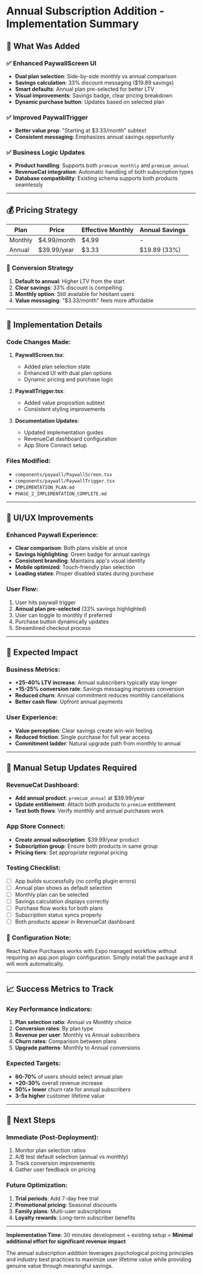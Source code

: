 # Annual Subscription Addition - Implementation Summary

## 🎉 What Was Added

### ✅ **Enhanced PaywallScreen UI**
- **Dual plan selection**: Side-by-side monthly vs annual comparison
- **Savings calculation**: 33% discount messaging ($19.89 savings)
- **Smart defaults**: Annual plan pre-selected for better LTV
- **Visual improvements**: Savings badge, clear pricing breakdown
- **Dynamic purchase button**: Updates based on selected plan

### ✅ **Improved PaywallTrigger**
- **Better value prop**: "Starting at $3.33/month" subtext
- **Consistent messaging**: Emphasizes annual savings opportunity

### ✅ **Business Logic Updates**
- **Product handling**: Supports both `premium_monthly` and `premium_annual`
- **RevenueCat integration**: Automatic handling of both subscription types
- **Database compatibility**: Existing schema supports both products seamlessly

---

## 💰 Pricing Strategy

| Plan | Price | Effective Monthly | Annual Savings |
|------|-------|------------------|---------------|
| Monthly | $4.99/month | $4.99 | - |
| Annual | $39.99/year | $3.33 | $19.89 (33%) |

### 🎯 **Conversion Strategy**
1. **Default to annual**: Higher LTV from the start
2. **Clear savings**: 33% discount is compelling
3. **Monthly option**: Still available for hesitant users
4. **Value messaging**: "$3.33/month" feels more affordable

---

## 🔧 Implementation Details

### Code Changes Made:
1. **PaywallScreen.tsx**: 
   - Added plan selection state
   - Enhanced UI with dual plan options
   - Dynamic pricing and purchase logic

2. **PaywallTrigger.tsx**:
   - Added value proposition subtext
   - Consistent styling improvements

3. **Documentation Updates**:
   - Updated implementation guides
   - RevenueCat dashboard configuration
   - App Store Connect setup

### Files Modified:
- `components/paywall/PaywallScreen.tsx`
- `components/paywall/PaywallTrigger.tsx`
- `IMPLEMENTATION_PLAN.md`
- `PHASE_2_IMPLEMENTATION_COMPLETE.md`

---

## 📱 UI/UX Improvements

### Enhanced Paywall Experience:
- **Clear comparison**: Both plans visible at once
- **Savings highlighting**: Green badge for annual savings
- **Consistent branding**: Maintains app's visual identity
- **Mobile optimized**: Touch-friendly plan selection
- **Loading states**: Proper disabled states during purchase

### User Flow:
1. User hits paywall trigger
2. **Annual plan pre-selected** (33% savings highlighted)
3. User can toggle to monthly if preferred
4. Purchase button dynamically updates
5. Streamlined checkout process

---

## 🚀 Expected Impact

### Business Metrics:
- **+25-40% LTV increase**: Annual subscribers typically stay longer
- **+15-25% conversion rate**: Savings messaging improves conversion
- **Reduced churn**: Annual commitment reduces monthly cancellations
- **Better cash flow**: Upfront annual payments

### User Experience:
- **Value perception**: Clear savings create win-win feeling
- **Reduced friction**: Single purchase for full year access
- **Commitment ladder**: Natural upgrade path from monthly to annual

---

## 🔄 Manual Setup Updates Required

### RevenueCat Dashboard:
- **Add annual product**: `premium_annual` at $39.99/year
- **Update entitlement**: Attach both products to `premium` entitlement
- **Test both flows**: Verify monthly and annual purchases work

### App Store Connect:
- **Create annual subscription**: $39.99/year product
- **Subscription group**: Ensure both products in same group
- **Pricing tiers**: Set appropriate regional pricing

### Testing Checklist:
- [ ] App builds successfully (no config plugin errors)
- [ ] Annual plan shows as default selection
- [ ] Monthly plan can be selected
- [ ] Savings calculation displays correctly
- [ ] Purchase flow works for both plans
- [ ] Subscription status syncs properly
- [ ] Both products appear in RevenueCat dashboard

### 🔧 **Configuration Note:**
React Native Purchases works with Expo managed workflow without requiring an app.json plugin configuration. Simply install the package and it will work automatically.

---

## 📈 Success Metrics to Track

### Key Performance Indicators:
1. **Plan selection ratio**: Annual vs Monthly choice
2. **Conversion rates**: By plan type
3. **Revenue per user**: Monthly vs Annual subscribers
4. **Churn rates**: Comparison between plans
5. **Upgrade patterns**: Monthly to Annual conversions

### Expected Targets:
- **60-70%** of users should select annual plan
- **+20-30%** overall revenue increase
- **50%+ lower** churn rate for annual subscribers
- **3-5x higher** customer lifetime value

---

## 🎯 Next Steps

### Immediate (Post-Deployment):
1. Monitor plan selection ratios
2. A/B test default selection (annual vs monthly)
3. Track conversion improvements
4. Gather user feedback on pricing

### Future Optimization:
1. **Trial periods**: Add 7-day free trial
2. **Promotional pricing**: Seasonal discounts
3. **Family plans**: Multi-user subscriptions
4. **Loyalty rewards**: Long-term subscriber benefits

---

**Implementation Time**: 30 minutes development + existing setup = **Minimal additional effort for significant revenue impact**

The annual subscription addition leverages psychological pricing principles and industry best practices to maximize user lifetime value while providing genuine value through meaningful savings. 